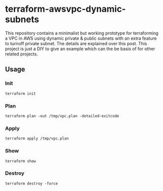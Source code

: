 # terraform-awsvpc-dynamic-subnets

This repository contains a minimalist but working prototype for terraforming a VPC in AWS using dynamic private &amp; public subnets with an extra feature to turnoff private subnet. The details are explained over this post.
This project is just a DIY to give an example which can the be basis of for other related projects.

## Usage

### Init

`` terraform init ``

### Plan

`` terraform plan -out /tmp/vpc.plan -detailed-exitcode ``

### Apply

`` terraform apply /tmp/vpc.plan ``

### Show

`` terraform show ``

### Destroy

`` terraform destroy -force ``
